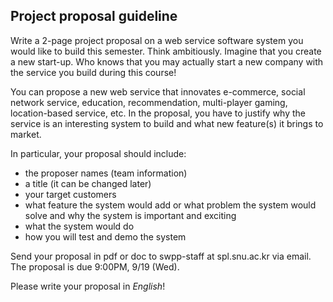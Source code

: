 ## Project proposal guideline

Write a 2-page project proposal on a web service software system you would like to build this semester. Think ambitiously. Imagine that you create a new start-up. Who knows that you may actually start a new company with the service you build during this course! 

You can propose a new web service that innovates e-commerce, social network service, education, recommendation, multi-player gaming, location-based service, etc. In the proposal, you have to justify why the service is an interesting system to build and what new feature(s) it brings to market. 

In particular, your proposal should include:
- the proposer names (team information)
- a title (it can be changed later)
- your target customers
- what feature the system would add or what problem the system would solve and why the system is important and exciting
- what the system would do
- how you will test and demo the system

Send your proposal in pdf or doc to swpp-staff at spl.snu.ac.kr via email. The proposal is due 9:00PM, 9/19 (Wed).

Please write your proposal in *English*!

<!--- For your reference: [Proposal Examples](examples) -->
